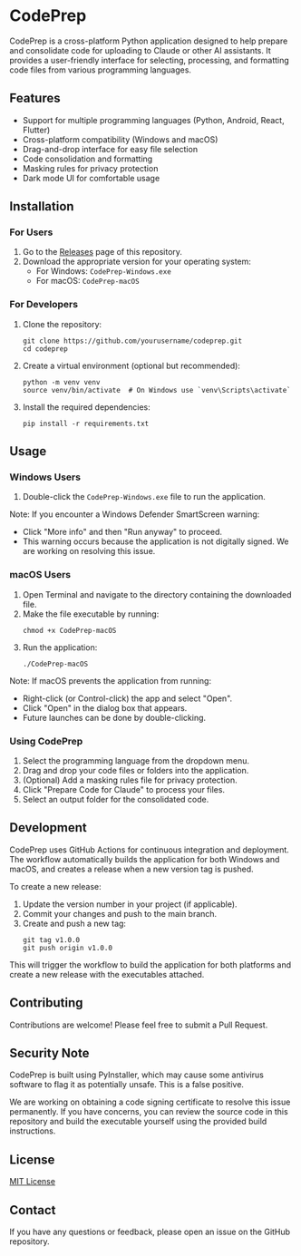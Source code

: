 # CodePrep

CodePrep is a cross-platform Python application designed to help prepare and consolidate code for uploading to Claude or other AI assistants. It provides a user-friendly interface for selecting, processing, and formatting code files from various programming languages.

## Features

- Support for multiple programming languages (Python, Android, React, Flutter)
- Cross-platform compatibility (Windows and macOS)
- Drag-and-drop interface for easy file selection
- Code consolidation and formatting
- Masking rules for privacy protection
- Dark mode UI for comfortable usage

## Installation

### For Users

1. Go to the [Releases](https://github.com/yourusername/codeprep/releases) page of this repository.
2. Download the appropriate version for your operating system:
   - For Windows: `CodePrep-Windows.exe`
   - For macOS: `CodePrep-macOS`

### For Developers

1. Clone the repository:
   ```
   git clone https://github.com/yourusername/codeprep.git
   cd codeprep
   ```

2. Create a virtual environment (optional but recommended):
   ```
   python -m venv venv
   source venv/bin/activate  # On Windows use `venv\Scripts\activate`
   ```

3. Install the required dependencies:
   ```
   pip install -r requirements.txt
   ```

## Usage

### Windows Users

1. Double-click the `CodePrep-Windows.exe` file to run the application.

Note: If you encounter a Windows Defender SmartScreen warning:
- Click "More info" and then "Run anyway" to proceed.
- This warning occurs because the application is not digitally signed. We are working on resolving this issue.

### macOS Users

1. Open Terminal and navigate to the directory containing the downloaded file.
2. Make the file executable by running:
   ```
   chmod +x CodePrep-macOS
   ```
3. Run the application:
   ```
   ./CodePrep-macOS
   ```

Note: If macOS prevents the application from running:
- Right-click (or Control-click) the app and select "Open".
- Click "Open" in the dialog box that appears.
- Future launches can be done by double-clicking.

### Using CodePrep

1. Select the programming language from the dropdown menu.
2. Drag and drop your code files or folders into the application.
3. (Optional) Add a masking rules file for privacy protection.
4. Click "Prepare Code for Claude" to process your files.
5. Select an output folder for the consolidated code.

## Development

CodePrep uses GitHub Actions for continuous integration and deployment. The workflow automatically builds the application for both Windows and macOS, and creates a release when a new version tag is pushed.

To create a new release:

1. Update the version number in your project (if applicable).
2. Commit your changes and push to the main branch.
3. Create and push a new tag:
   ```
   git tag v1.0.0
   git push origin v1.0.0
   ```

This will trigger the workflow to build the application for both platforms and create a new release with the executables attached.

## Contributing

Contributions are welcome! Please feel free to submit a Pull Request.

## Security Note

CodePrep is built using PyInstaller, which may cause some antivirus software to flag it as potentially unsafe. This is a false positive.

We are working on obtaining a code signing certificate to resolve this issue permanently. If you have concerns, you can review the source code in this repository and build the executable yourself using the provided build instructions.

## License

[MIT License](LICENSE)

## Contact

If you have any questions or feedback, please open an issue on the GitHub repository.